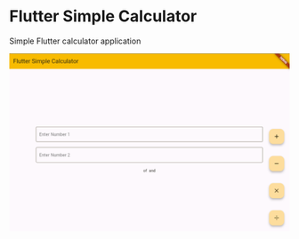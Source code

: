 # Flutter Simple Calculator

Simple Flutter calculator application

<p align="center"><a href="#" target="_blank"><img src="sample.png"  alt="sample image" class='logo' style='mix-blend-mode:multiply'></a></p>

